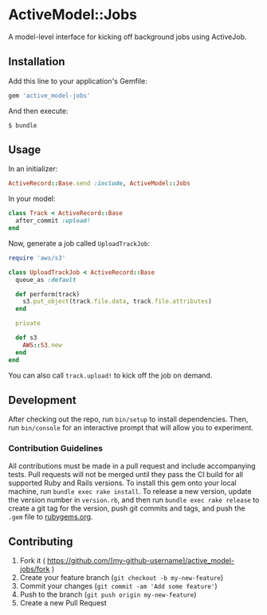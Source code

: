 # ActiveModel::Jobs

A model-level interface for kicking off background jobs using ActiveJob.

## Installation

Add this line to your application's Gemfile:

```ruby
gem 'active_model-jobs'
```

And then execute:

    $ bundle

## Usage

In an initializer:

```ruby
ActiveRecord::Base.send :include, ActiveModel::Jobs
```

In your model:

```ruby
class Track < ActiveRecord::Base
  after_commit :upload!
end
```

Now, generate a job called `UploadTrackJob`:

```ruby
require 'aws/s3'

class UploadTrackJob < ActiveRecord::Base
  queue_as :default

  def perform(track)
    s3.put_object(track.file.data, track.file.attributes)
  end

  private

  def s3
    AWS::S3.new
  end
end
```

You can also call `track.upload!` to kick off the job on demand.


## Development

After checking out the repo, run `bin/setup` to install dependencies. Then, run `bin/console` for an interactive prompt that will allow you to experiment.

### Contribution Guidelines

All contributions must be made in a pull request and include
accompanying tests. Pull requests will not be merged until they pass the
CI build for all supported Ruby and Rails versions.
To install this gem onto your local machine, run `bundle exec rake install`. To release a new version, update the version number in `version.rb`, and then run `bundle exec rake release` to create a git tag for the version, push git commits and tags, and push the `.gem` file to [rubygems.org](https://rubygems.org).

## Contributing

1. Fork it ( https://github.com/[my-github-username]/active_model-jobs/fork )
2. Create your feature branch (`git checkout -b my-new-feature`)
3. Commit your changes (`git commit -am 'Add some feature'`)
4. Push to the branch (`git push origin my-new-feature`)
5. Create a new Pull Request

